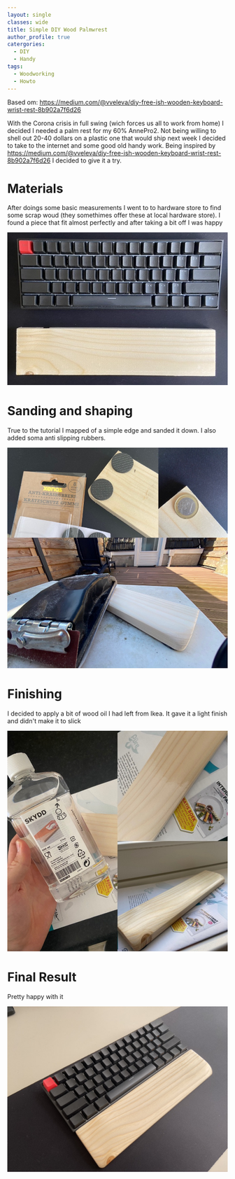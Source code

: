 ```yaml
---
layout: single
classes: wide
title: Simple DIY Wood Palmwrest
author_profile: true
catergories:
  - DIY
  - Handy
tags:
  - Woodworking
  - Howto
---
```


Based om: https://medium.com/@vveleva/diy-free-ish-wooden-keyboard-wrist-rest-8b902a7f6d26

With the Corona crisis in full swing (wich forces us all to work from home) I decided I needed a palm rest for my 60% AnnePro2. Not being willing to shell out 20-40 dollars on a plastic one that would ship next week I decided to take to the internet and some good old handy work. Being inspired by https://medium.com/@vveleva/diy-free-ish-wooden-keyboard-wrist-rest-8b902a7f6d26 I decided to give it a try.

# Materials
After doings some basic measurements I went to to hardware store to find some scrap woud (they somethimes offer these at local hardware store). I found a piece that fit almost perfectly and after taking a bit off I was happy

![Size](../assets/images/palm1.jpeg)

# Sanding and shaping
True to the tutorial I mapped of a simple edge and sanded it down. I also added soma anti slipping rubbers.

![SandingAndShaping](../assets/images/palm2.jpeg)

# Finishing
I decided to apply a bit of wood oil I had left from Ikea. It gave it a light finish and didn't make it to slick

![Finishing](../assets/images/palm3.jpeg)

# Final Result
Pretty happy with it

![FinalResult](../assets/images/palm4.jpeg)
